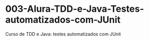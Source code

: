 # 003-Alura-TDD-e-Java-Testes-automatizados-com-JUnit
Curso de TDD e Java: testes automatizados com JUnit
